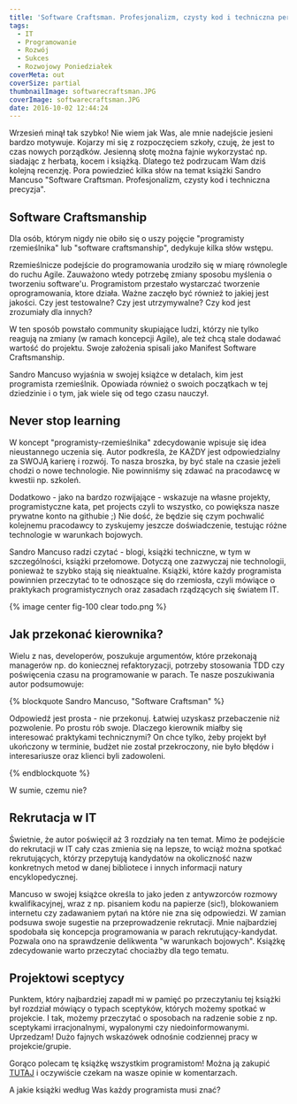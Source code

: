 ```yaml
---
title: 'Software Craftsman. Profesjonalizm, czysty kod i techniczna perfekcja.'
tags:
  - IT
  - Programowanie
  - Rozwój
  - Sukces
  - Rozwojowy Poniedziałek
coverMeta: out
coverSize: partial
thumbnailImage: softwarecraftsman.JPG
coverImage: softwarecraftsman.JPG
date: 2016-10-02 12:44:24
---
```


Wrzesień minął tak szybko! Nie wiem jak Was, ale mnie nadejście jesieni bardzo motywuje. Kojarzy mi się z rozpoczęciem szkoły, czuję, że jest to czas nowych porządków. Jesienną słotę można fajnie wykorzystać np. siadając z herbatą, kocem i książką. Dlatego też podrzucam Wam dziś kolejną recenzję. Pora powiedzieć kilka słów na temat książki Sandro Mancuso "Software Craftsman. Profesjonalizm, czysty kod i techniczna precyzja".
<!-- more -->

## Software Craftsmanship

Dla osób, którym nigdy nie obiło się o uszy pojęcie "programisty rzemieślnika" lub "software craftsmanship", dedykuje kilka słów wstępu.

Rzemieślnicze podejście do programowania urodziło się w miarę równolegle do ruchu Agile. Zauważono wtedy potrzebę zmiany sposobu myślenia o tworzeniu software'u. Programistom przestało wystarczać tworzenie oprogramowania, ktore działa. Ważne zaczęło być również to jakiej jest jakości. Czy jest testowalne? Czy jest utrzymywalne? Czy kod jest zrozumiały dla innych?

W ten sposób powstało community skupiające ludzi, którzy nie tylko reagują na zmiany (w ramach koncepcji Agile), ale też chcą stale dodawać wartość do projektu. Swoje założenia spisali jako Manifest Software Craftsmanship.

Sandro Mancuso wyjaśnia w swojej książce w detalach, kim jest programista rzemieślnik. Opowiada również o swoich początkach w tej dziedzinie i o tym, jak wiele się od tego czasu nauczył.

## Never stop learning

W koncept "programisty-rzemieślnika" zdecydowanie wpisuje się idea nieustannego uczenia się. Autor podkreśla, że KAŻDY jest odpowiedzialny za SWOJĄ karierę i rozwój. To nasza broszka, by być stale na czasie jeżeli chodzi o nowe technologie. Nie powinniśmy się zdawać na pracodawcę w kwestii np. szkoleń.

Dodatkowo - jako na bardzo rozwijające - wskazuje na własne projekty, programistyczne kata, pet projects czyli to wszystko, co powiększa nasze prywatne konto na githubie ;) Nie dość, że będzie się czym pochwalić kolejnemu pracodawcy to zyskujemy jeszcze doświadczenie, testując różne technologie w warunkach bojowych.

Sandro Mancuso radzi czytać - blogi, książki techniczne, w tym w szczególności, książki przełomowe. Dotyczą one zazwyczaj nie technologii, ponieważ te szybko stają się nieaktualne. Książki, które każdy programista powinnien przeczytać to te odnoszące się do rzemiosła, czyli mówiące o praktykach programistycznych oraz zasadach rządzących się światem IT.


{% image center fig-100 clear todo.png  %}


## Jak przekonać kierownika?

Wielu z nas, developerów, poszukuje argumentów, które przekonają managerów np. do koniecznej refaktoryzacji, potrzeby stosowania TDD czy poświęcenia czasu na programowanie w parach. Te nasze poszukiwania autor podsumowuje:

{% blockquote Sandro Mancuso, "Software Craftsman" %}

Odpowiedź jest prosta - nie przekonuj. Łatwiej uzyskasz przebaczenie niż pozwolenie. Po prostu rób swoje. Dlaczego kierownik miałby się interesować praktykami technicznymi? On chce tylko, żeby projekt był ukończony w terminie, budżet nie został przekroczony, nie było błędów i interesariusze oraz klienci byli zadowoleni.

{% endblockquote %}

W sumie, czemu nie?

## Rekrutacja w IT

Świetnie, że autor poświęcił aż 3 rozdziały na ten temat. Mimo że podejście do rekrutacji w IT cały czas zmienia się na lepsze, to wciąż można spotkać rekrutujących, którzy przepytują kandydatów na okoliczność nazw konkretnych metod w danej bibliotece i innych informacji natury encyklopedycznej.

Mancuso w swojej książce określa to jako jeden z antywzorców rozmowy kwalifikacyjnej, wraz z np. pisaniem kodu na papierze (sic!), blokowaniem internetu czy zadawaniem pytań na które nie zna się odpowiedzi. W zamian podsuwa swoje sugestie na przeprowadzenie rekrutacji. Mnie najbardziej spodobała się koncepcja programowania w parach rekrutujący-kandydat. Pozwala ono na sprawdzenie delikwenta "w warunkach bojowych". Książkę zdecydowanie warto przeczytać chociażby dla tego tematu.

## Projektowi sceptycy

Punktem, który najbardziej zapadł mi w pamięć po przeczytaniu tej książki był rozdział mówiący o typach sceptyków, których możemy spotkać w projekcie. I tak, możemy przeczytać o sposobach na radzenie sobie z np. sceptykami irracjonalnymi, wypalonymi czy niedoinformowanymi. Uprzedzam! Dużo fajnych wskazówek odnośnie codziennej pracy w projekcie/grupie.

Gorąco polecam tę książkę wszystkim programistom! Można ją zakupić [TUTAJ](http://helion.pl/view/90202/prorze.htm) i oczywiście czekam na wasze opinie w komentarzach.

A jakie książki według Was każdy programista musi znać?
